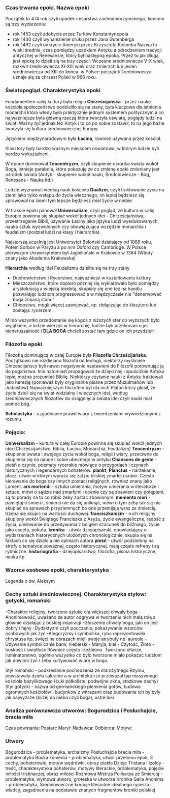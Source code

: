 
### Czas trwania epoki. Nazwa epoki
Początek to 474 rok czyli upadek cesarstwa zachodniorzymskiego, końcem są trzy wydarzenia:
- rok 1453 czyli zdobycie przez Turków Konstantynopola
- rok 1440 czyli wynalezienie druku przez Jana Gutenberga
- rok 1492 czyli odkrycie Ameryki przez Krzysztofa Kolumba
Nazwa to wieki średnie, czas pomiędzy upadkiem Antyku a odrodzeniem tradycji antycznej w Renesansie, który był następną epoką.
Przez to jak długą jest epoką to dzieli się na trzy części: Wczesne średniowiecze V-X wiek, rozkwit średniowiecza XI-XIII wiek oraz zmierzch lub jesień średniowiecza od XIII do końca.
w Polsce początek średniowiecza uznaje się za chrzest Polski w 966 roku.
### Światopogląd. Charakterystyka epoki
Fundamentem całej kultury była religia **Chrześcijańska** - przez naukę kościoła społeczeństwo podzieliło się na stany, była kluczowa dla istnienia monarchii która wtedy była praktycznie jednym systemem politycznym a co najważniejsze była główną rzeczą która tworzyła oświatę, poglądy ludzi na świat. Ważny był jednak też Antyk i to co po sobie zostawił, to na jego bazie tworzyła się kultura średniowiecznej Europy.

Językiem międzynarodowym była **Łacina**, również używana przez kośćiół.

Klasztory były bardzo ważnym miejscem oświatowo, w którym ludzie byli bardzo wykształceni.

W epoce dominował **Teocentryzm**, czyli skupienie ośrodka świata wokół Boga, istnieje parabola, która pokazuję że co zmianę epoki zmieniany jest ośrodek świata (Antyk - skupienie wokół nauki, Średniowiecze - Bóg, Renesans - Nauka itd.)

Ludzie wyznawali według nauk kościoła **Dualizm**, czyli traktowanie życia na ziemi jako tylko wstępu do życia wiecznego, im lepiej będziesz się sprawował na ziemi tym lepsze będziesz miał życie w niebie.

W trakcie epoki panował **Uniwersalizm**, czyli pogląd, że kultura w całej Europie powinna się skupiać wokół jednych idei - Chrześcjaństwa, przestrzeganie Biblii, używanie Łaciny jako języka ludzi wyedukowanych, nauka sztuk wyzwolonych czy obowiązująca wszędzie monarchia i feudalizm (podział ludzi na klasy i hierarchia).

Najstarszą uczelnią jest Uniwersytet Boloński działający od 1088 roku, Potem Sorbon w Paryżu a po nim Oxford czy Cambridge. 
W Polsce pierwszym Uniwersytetem był Jagielloński w Krakowie w 1364 (Wtedy znany jako Akademia Krakowska)

**Hierarchia** według idei Feudalizmu dzieliła się na trzy stany
- Duchowieństwo i Rycerstwo, najważniejsi w kształtowaniu kultury
- Mieszczaństwo, które dopiero później się wyklarowało było pomiędzy arystokracją a wiejską biedotą, skupiały się one też na handlu pozwalając ludziom progressować a w międzyczasie nie "denerwować boga zmianą stanu". 
- Chłopstwo, mogli więcej zawojować, np. dołączając do klasztoru lub zostając rycerzem.

Mimo wszystko przedostanie się kogoś z niższych sfer do wyższych było wyjątkiem, a ludzie wierzyli w hierarchię, ludzie byli przekonani o jej nienaruszalność i **DLA BOGA** chcieli zostać tam gdzie on ich przydzielił. 

### Filozofia epoki

Filozofią dominującą w całej Europie była **Filozofia Chrześcijańska**.
Początkowo nie rozdielano filozofii od teologii, niektórzy myśliciele Chrzescijańscy byli nawet negatywnie nastawieni do Filozofii porównując ją do pogaństwa. Inni natomiast propagowali że dzięki niej i spuściźnie Antyku lepiej można zrozumieć Biblię. Niektórzy czytanie nauki z Antyku traktowali jako herezję (ponieważ były oryginalnie pisane przez Muzułmanów lub Judaistów)
Najważniejszym filozofem był dla nich Platon który głosił, że życie dzieli się na świat widzialny i wiecznych idei, według średniowiecznych filozofów do osiągnięcia świata idei czyli nauki miał pomoć bóg.

**Scholastyka** - uzgadnianie prawd wiary z twierdzeniami wywiedzionymi z rozumu.

### Pojęcia:
**Uniwersalizm** -  kultura w całej Europie powinna się skupiać wokół jednych idei (Chrześcijaństwo, Biblia, Łacina, Monarchia, Feudalizm)
**Teocentryzm** - skupienie świata i swojego życia wokół boga, religii i wiary, przeciwne do skupienia się na nauce i sobie obecnego w antyku
**Chansons de geste** - pieśń o czynie, poematy rycerskie mówiące o przygodach i czynach historycznych i legendarnych bohaterów.
**plankt**, **Planctus** - narzekanie, płacz, utwór w którym wyraża się żal po bliskiej zmarłej osobie. Cżesto kierowanie do boga czy innych postaci religijnych, również znany jako Lament.
**ars moriendi** - sztuka umierania, motyw umierania w literaturze i sztuce, mówi o sądzie nad zmarłymi i ocenie czy są zbawieni czy potępieni. są to porady na to co robić żeby zostać zbawionym.
**memento mori** - pamiętaj o śmierci, śmierci nie da się uniknąć, mówi o tym żeby tak się nie skupiać na sprawach przyziemnych bo one przemijają wraz ze śmiercią, trzeba się skupić na wartości duchowej.
**franciszkanizm** - ruch religijny skupiony wokół Świętego Franciszka z Asyżu, życie ewangeliczne, radość z życia, umiłowanie do przebywania z boigem szacunek do bliźniego, życie jako asceta, pokuta.
**kronika** - utwór dziejopisarski, opowiadający o wydarzeniach historycznych ułożonych chronologicznie, skupia się na faktach co się działo a nie opiniach autora
**pieśń** - utwór podzielony na strofy o tematyce poważnej, często historycznej. mają często refreny i są rytmiczne.
**historiografia** - dziejopisarstwo, filozofia, pisma historyczne, nauka itp.

### Wzorce osobowe epoki, charakterystyka
Legenda o św. Aleksym



### Cechy sztuki średniowiecznej. Charakterystyka styłow: gotycki, romański
-Charakter religijny, tworzono sztukę dla większej chwały boga
-Anonimowość, uważano że autor odgrywa w tworzeniu nich małą rolę a głównie działając z boskiej inspiracji
-Głoszenie chwały boga, jaki on jest dobry i fajny
-Dydaktyzm czyli pouczanie, pokazywanie wzorców osobowych jak żyć
-Alegoryzmy i symboilika, ryba reprezentowała chrystusa itp, święci na obrazach mieli swoje atrybuty np. aureole
-Używanie symbolicznie barw, niebieski - Maryja, biel - Czytość, Złoto - boskość i światłość
Również często rzeźbiono.
Tworzono ołtarze, iluminatorstwo, ogółnie wszystko co było tworzone miało pokazać ludziom jak powinni żyć i żeby kultywować wiarę w boga.

Styl romański - podkreślanie pochodzenia ze starożytnego Rzymu, powstawały dzieła sakralne a w architekturze przeważał typ masywnego kościoła bazylikowego (Łuki półkoliste, podwójne okna, stożkowe dachy)
Styl gotycki - nazwa od germańskiego plemienia gotów, budowa ogromnych kośćiołów i budynków z witrażami oraz budowanie ich by były jak najwyższe (bliżej do nieba czyli boga), ostre łuki


### Analiza porównawcza utworów: Bogurodzica i Posłuchajcie, bracia miła

Czas powstania: 
Postarć Maryi:
Nadawca:
Odbiorca:
Motyw:

### Utwory
Bogurodzica - problematyka, archaizmy
Posłuchajcie bracia miła - problematyka
Boska komedia - problematyka, utwór przełomu epok, 3 cechy, bohaterowie, motyw wędrówki, obraz piekła
Dzieje Tristana i Izoldy - treść, charakterystyka bohaterów, motywy literackie, problematyka, pojęcie miłości tristinaczej, obraz miłości
Rozmowa Mistrza Polikarpa ze Śmiercią - problematyka, wymowa utworu, groteska w utworze
Kronika Galla Anonima - problematyka, Sredniowieczne kreacje literackie idealnego rycerza i wladcy, zagadnienia na podstawie znanych fragmentow kroniki polskiej